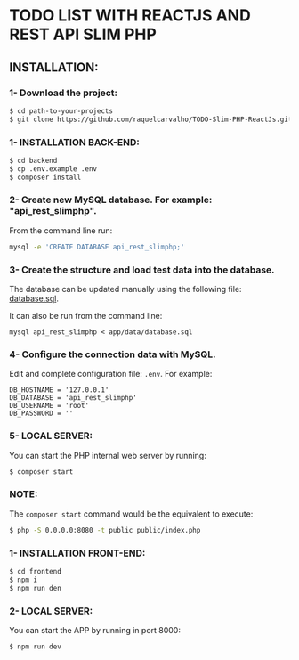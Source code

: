 # TODO LIST WITH REACTJS AND REST API SLIM PHP

## INSTALLATION:

### 1- Download the project:

```bash
$ cd path-to-your-projects
$ git clone https://github.com/raquelcarvalho/TODO-Slim-PHP-ReactJs.git
```

### 1- INSTALLATION BACK-END:

```bash
$ cd backend
$ cp .env.example .env
$ composer install
```


### 2- Create new MySQL database. For example: "api_rest_slimphp".

From the command line run:

```bash
mysql -e 'CREATE DATABASE api_rest_slimphp;'
```


### 3- Create the structure and load test data into the database.

The database can be updated manually using the following file: [database.sql](app/data/database.sql).

It can also be run from the command line:

```
mysql api_rest_slimphp < app/data/database.sql
```


### 4- Configure the connection data with MySQL.

Edit and complete configuration file: `.env`. For example:

```
DB_HOSTNAME = '127.0.0.1'
DB_DATABASE = 'api_rest_slimphp'
DB_USERNAME = 'root'
DB_PASSWORD = ''
```


### 5- LOCAL SERVER:

You can start the PHP internal web server by running:

```bash
$ composer start
```


### NOTE:

The `composer start` command would be the equivalent to execute:

```bash
$ php -S 0.0.0.0:8080 -t public public/index.php
```


### 1- INSTALLATION FRONT-END:

```bash
$ cd frontend
$ npm i
$ npm run den
```


### 2- LOCAL SERVER:

You can start the APP by running in port 8000:

```bash
$ npm run dev
```